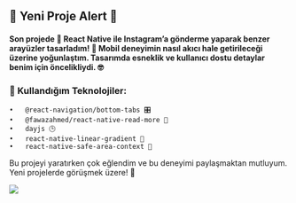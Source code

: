 ## 🚀 Yeni Proje Alert 🚀

#### Son projede 🎨 React Native ile Instagram’a gönderme yaparak benzer arayüzler tasarladım! 📱 Mobil deneyimin nasıl akıcı hale getirileceği üzerine yoğunlaştım. Tasarımda esneklik ve kullanıcı dostu detaylar benim için öncelikliydi. 🤓

### 🔧 Kullandığım Teknolojiler:

    •	@react-navigation/bottom-tabs 🎛️
    •	@fawazahmed/react-native-read-more 📝
    •	dayjs 🕒
    •	react-native-linear-gradient 🌈
    •	react-native-safe-area-context 📱

Bu projeyi yaratırken çok eğlendim ve bu deneyimi paylaşmaktan mutluyum. Yeni projelerde görüşmek üzere! 👋

<img src="instaclone.gif">

